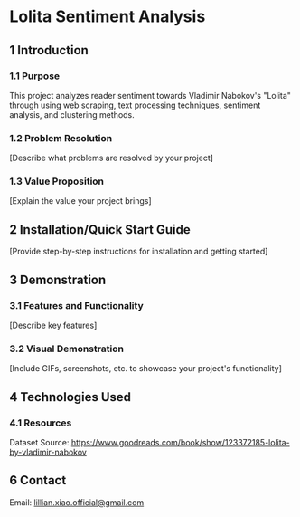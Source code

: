 # Lolita Sentiment Analysis
## 1 Introduction
### 1.1 Purpose
This project analyzes reader sentiment towards Vladimir Nabokov's "Lolita" through using web scraping, text processing techniques, sentiment analysis, and clustering methods.


### 1.2 Problem Resolution
[Describe what problems are resolved by your project]


### 1.3 Value Proposition
[Explain the value your project brings]




## 2 Installation/Quick Start Guide
[Provide step-by-step instructions for installation and getting started]




## 3 Demonstration
### 3.1 Features and Functionality
[Describe key features]


### 3.2 Visual Demonstration
[Include GIFs, screenshots, etc. to showcase your project's functionality]




## 4 Technologies Used
### 4.1 Resources
Dataset Source: https://www.goodreads.com/book/show/123372185-lolita-by-vladimir-nabokov

## 6 Contact
Email: lillian.xiao.official@gmail.com
